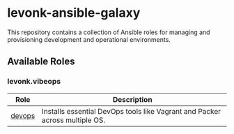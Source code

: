 <!--
Copyright (c) 2025 the owner of https://github.com/levonk. Licensed under the GNU AGPL-3.0 License.
See LICENSE file in the project root for full license information.
-->

# levonk-ansible-galaxy

This repository contains a collection of Ansible roles for managing and provisioning development and operational environments.

## Available Roles

### levonk.vibeops

| Role                                                                                              | Description                                                                 |
| ------------------------------------------------------------------------------------------------- | --------------------------------------------------------------------------- |
| [devops](./levonk/vibeops/roles/devops/README.md)                                                   | Installs essential DevOps tools like Vagrant and Packer across multiple OS. |


